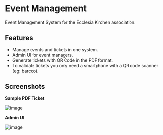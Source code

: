 # Event Management

Event Management System for the Ecclesia Kirchen association.

## Features
* Manage events and tickets in one system.
* Admin UI for event managers.
* Generate tickets with QR Code in the PDF format.
* To validate tickets you only need a smartphone with a QR code scanner (eg: barcoo).

## Screenshots

**Sample PDF Ticket**

![image](https://user-images.githubusercontent.com/20394732/62420914-6bb8c200-b69a-11e9-89de-5e54c1db4f1c.png)

**Admin UI**

![image](https://user-images.githubusercontent.com/20394732/62420918-707d7600-b69a-11e9-8e51-6df1df4f007a.png)
